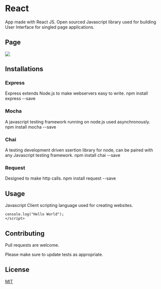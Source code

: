 # React

App made with React JS. Open sourced Javascript library used for building User Interface for singled page applications.


## Page
![](E-Commerce-Mongo/React-Project/public/img/sitPage.png)
 
## Installations

### Express

Express extends Node.js to make webservers easy to write.
npm install express --save

### Mocha

A javascript testing framework running on node.js used asynchronously.
npm install mocha --save

### Chai

A testing development driven ssertion library for node, can be paired with any Javascript testing framework.
npm install chai --save

### Request

Designed to make http calls.
npm install request --save

## Usage

Javascript
Client scripting language used for creating websites.

```<script>
console.log("Hello World");
</script>
```

## Contributing
Pull requests are welcome. 

Please make sure to update tests as appropriate.

## License
[MIT](https://github.com/ShirleyDamiron/E-Commerce-Mongo/blob/master/LICENSE)
